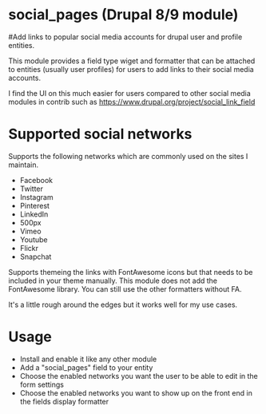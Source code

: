 # social_pages (Drupal 8/9 module)

#Add links to popular social media accounts for drupal user and profile entities.

This module provides a field type wiget and formatter that can be attached to entities (usually user profiles) for users to add links to their social media accounts.

I find the UI on this much easier for users compared to other social media modules in contrib such as https://www.drupal.org/project/social_link_field

# Supported social networks
Supports the following networks which are commonly used on the sites I maintain.
- Facebook
- Twitter
- Instagram
- Pinterest
- LinkedIn
- 500px
- Vimeo
- Youtube
- Flickr
- Snapchat

Supports themeing the links with FontAwesome icons but that needs to be included in your theme manually. This module does not add the FontAwesome library.
You can still use the other formatters without FA.

It's a little rough around the edges but it works well for my use cases.

# Usage
- Install and enable it like any other module
- Add a "social_pages" field to your entity
- Choose the enabled networks you want the user to be able to edit in the form settings
- Choose the enabled networks you want to show up on the front end in the fields display formatter
